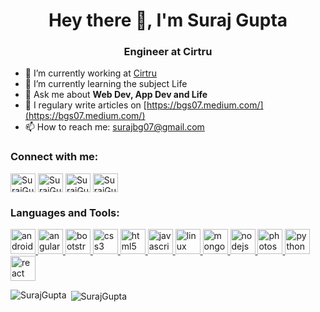 <h1 align="center">Hey there 👋, I'm Suraj Gupta</h1>
<h3 align="center">Engineer at Cirtru</h3>

 - 🔭 I’m currently working at [Cirtru](https://www.cirtru.com)
 - 🌱 I’m currently learning the subject Life
 - 💬 Ask me about **Web Dev, App Dev and Life**
 - 📝 I regulary write articles on [https://bgs07.medium.com/](https://bgs07.medium.com/)
 - 📫 How to reach me: surajbg07@gmail.com
 
 <p align="left">
    <h3 align="left">Connect with me:</h3>
    <a href="https://bgs07.medium.com/" target="blank"><img align="center"
            src="https://cdn.jsdelivr.net/npm/simple-icons@3.0.1/icons/dev-dot-to.svg" alt="SurajGupta" height="30"
            width="40" /></a>
    <a href="https://twitter.com/Gupta07Suraj" target="blank"><img align="center"
            src="https://cdn.jsdelivr.net/npm/simple-icons@3.0.1/icons/twitter.svg" alt="SurajGupta" height="30"
            width="40" /></a>
    <a href="https://www.linkedin.com/in/suraj-gupta-a02463139" target="blank"><img align="center"
            src="https://cdn.jsdelivr.net/npm/simple-icons@3.0.1/icons/linkedin.svg" alt="SurajGupta" height="30"
            width="40" /></a>
    <a href="https://www.instagram.com/suraj_gupta_07_/" target="blank"><img align="center"
            src="https://cdn.jsdelivr.net/npm/simple-icons@3.0.1/icons/instagram.svg" alt="SurajGupta" height="30"
            width="40" /></a>
</p>
 
<h3 align="left">Languages and Tools:</h3>
<p align="left"> <a href="https://developer.android.com" target="_blank"> <img
                        src="https://devicons.github.io/devicon/devicon.git/icons/android/android-original-wordmark.svg"
                        alt="android" width="40" height="40" /> </a> <a href="https://angular.io" target="_blank"> <img
                        src="https://devicons.github.io/devicon/devicon.git/icons/angularjs/angularjs-original.svg"
                        alt="angularjs" width="40" height="40" /> </a> <a href="https://getbootstrap.com" target="_blank">
                <img src="https://devicons.github.io/devicon/devicon.git/icons/bootstrap/bootstrap-plain.svg"
                        alt="bootstrap" width="40" height="40" /> </a> <a href="https://www.w3schools.com/css/" target="_blank"> <img
                        src="https://devicons.github.io/devicon/devicon.git/icons/css3/css3-original-wordmark.svg"
                        alt="css3" width="40" height="40" /> </a> <a href="https://www.w3.org/html/" target="_blank"> <img
                        src="https://devicons.github.io/devicon/devicon.git/icons/html5/html5-original-wordmark.svg"
                        alt="html5" width="40" height="40" /> </a> <a
                href="https://developer.mozilla.org/en-US/docs/Web/JavaScript" target="_blank"> <img
                        src="https://devicons.github.io/devicon/devicon.git/icons/javascript/javascript-original.svg"
                        alt="javascript" width="40" height="40" /> </a> <a href="https://www.linux.org/" target="_blank">
                <img src="https://devicons.github.io/devicon/devicon.git/icons/linux/linux-original.svg" alt="linux"
                        width="40" height="40" /> </a> <a href="https://www.mongodb.com/" target="_blank"> <img
                        src="https://devicons.github.io/devicon/devicon.git/icons/mongodb/mongodb-original-wordmark.svg"
                        alt="mongodb" width="40" height="40" /> </a> <a href="https://nodejs.org" target="_blank"> <img
                        src="https://devicons.github.io/devicon/devicon.git/icons/nodejs/nodejs-original-wordmark.svg"
                        alt="nodejs" width="40" height="40" /> </a> <a href="https://www.photoshop.com/en"
                target="_blank"> <img
                        src="https://devicons.github.io/devicon/devicon.git/icons/photoshop/photoshop-plain.svg"
                        alt="photoshop" width="40" height="40" /> </a> <a href="https://www.python.org" target="_blank">
                <img src="https://devicons.github.io/devicon/devicon.git/icons/python/python-original.svg" alt="python"
                        width="40" height="40" /> </a> <a href="https://reactjs.org/" target="_blank"> <img
                        src="https://devicons.github.io/devicon/devicon.git/icons/react/react-original-wordmark.svg"
                        alt="react" width="40" height="40" /> </a> 
 
 

<p><img align="left" src="https://github-readme-stats.vercel.app/api/top-langs/?username=SurajGupta07&layout=compact"
        alt="SurajGupta" /></p>

<p>&nbsp;<img align="center" src="https://github-readme-stats.vercel.app/api?username=SurajGupta07&show_icons=true"
        alt="SurajGupta" /></p>
